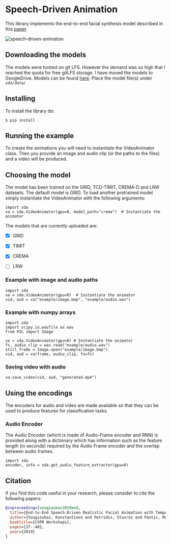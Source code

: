 # Speech-Driven Animation

This library implements the end-to-end facial synthesis model described in this [paper](https://sites.google.com/view/facialsynthesis/home).

![speech-driven-animation](example.gif)

## Downloading the models
The models were hosted on git LFS. However the demand was so high that I reached the quota for free gitLFS storage. I have moved the models to GoogleDrive. Models can be found [here](https://drive.google.com/drive/folders/17Dc2keVoNSrlrOdLL3kXdM8wjb20zkbF?usp=sharing).
Place the model file(s) under *`sda/data/`*

## Installing

To install the library do:
```
$ pip install .
```

## Running the example

To create the animations you will need to instantiate the VideoAnimator class. Then you provide an image and audio clip (or the paths to the files) and a video will be produced.


## Choosing the model
The model has been trained on the GRID, TCD-TIMIT, CREMA-D and LRW datasets. The default model is GRID. To load another pretrained model simply instantiate the VideoAnimator with the following arguments:

```
import sda
va = sda.VideoAnimator(gpu=0, model_path="crema")  # Instantiate the animator
```

The models that are currently uploaded are:
- [x] GRID
- [x] TIMIT
- [x] CREMA
- [ ] LRW


### Example with image and audio paths
```
import sda
va = sda.VideoAnimator(gpu=0)  # Instantiate the animator
vid, aud = va("example/image.bmp", "example/audio.wav")
```

### Example with numpy arrays
```
import sda
import scipy.io.wavfile as wav
from PIL import Image

va = sda.VideoAnimator(gpu=0) # Instantiate the animator
fs, audio_clip = wav.read("example/audio.wav")
still_frame = Image.open("example/image.bmp")
vid, aud = va(frame, audio_clip, fs=fs)
```

### Saving video with audio
```
va.save_video(vid, aud, "generated.mp4")
```

## Using the encodings
The encoders for audio and video are made available so that they can be used to produce features for classification tasks.

### Audio Encoder
The Audio Encoder (which is made of Audio-Frame encoder and RNN) is provided along with a dictionary which has information such as the feature length (in seconds) required by the Audio Frame encoder and the overlap between audio frames.
```
import sda
encoder, info = sda.get_audio_feature_extractor(gpu=0)
```

## Citation

If you find this code useful in your research, please consider to cite the following papers:

```bibtex
@inproceedings{vougioukas2019end,
  title={End-to-End Speech-Driven Realistic Facial Animation with Temporal GANs.},
  author={Vougioukas, Konstantinos and Petridis, Stavros and Pantic, Maja},
  booktitle={CVPR Workshops},
  pages={37--40},
  year={2019}
}
```
